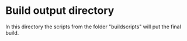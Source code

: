 # Build output directory

In this directory the scripts from the folder "buildscripts" will put the final build.